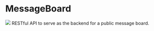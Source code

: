 # MessageBoard
![](https://github.com/Compusa/MessageBoard/workflows/BuildTest/badge.svg)
RESTful API to serve as the backend for a public message board.
